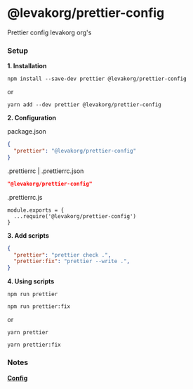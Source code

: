 # @levakorg/prettier-config

Prettier config levakorg org's

### Setup

**1. Installation**

```
npm install --save-dev prettier @levakorg/prettier-config
```

or

```
yarn add --dev prettier @levakorg/prettier-config
```

**2. Configuration**

package.json

```JSON
{
  "prettier": "@levakorg/prettier-config"
}
```

.prettierrc | .prettierrc.json

```JSON
"@levakorg/prettier-config"
```

.prettierrc.js

```JS
module.exports = {
  ...require('@levakorg/prettier-config')
}
```

**3. Add scripts**

```JSON
{
  "prettier": "prettier check .",
  "prettier:fix": "prettier --write .",
}
```

**4. Using scripts**

```
npm run prettier
```

```
npm run prettier:fix
```

or

```
yarn prettier
```

```
yarn prettier:fix
```

### Notes

**[Config](https://github.com/levakorg/prettier-config/blob/master/.prettierrc.js)**
